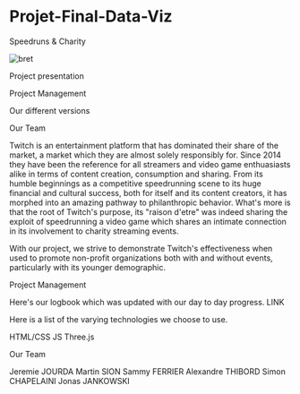# Projet-Final-Data-Viz
 Speedruns & Charity
 
 ![bret](https://user-images.githubusercontent.com/78922154/122249732-626d2300-cec9-11eb-8ef1-61293994158c.PNG)

Project presentation

Project Management

Our different versions 

Our Team 



Twitch is an entertainment platform that has dominated their share of the market, a market which they are almost solely responsibly for. Since 2014 they have been the reference for all streamers and video game enthuasiasts alike in terms of content creation, consumption and sharing. From its humble beginnings as a competitive speedrunning scene to its huge financial and cultural success, both for itself and its content creators, it has morphed into an amazing pathway to philanthropic behavior. What's more is that the root of Twitch's purpose, its "raison d'etre" was indeed sharing the exploit of speedrunning a video game which shares an intimate connection in its involvement to charity streaming events. 

With our project, we strive to demonstrate Twitch's effectiveness when used to promote non-profit organizations both with and without events, particularly with its younger demographic.

Project Management

Here's our logbook which was updated with our day to day progress.
LINK

Here is a list of the varying technologies we choose to use.

HTML/CSS
JS
Three.js

Our Team

Jeremie JOURDA
Martin SION
Sammy FERRIER
Alexandre THIBORD
Simon CHAPELAINI
Jonas JANKOWSKI

